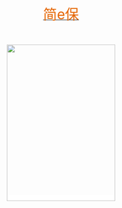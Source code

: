 <html>

<head>

<title>简e保</title>

</head>

<body>
<p style="text-align:center;">
	<span style="background-color:#FFFFFF;color:#E56600;font-size:18px;"><br />
</span> 
</p>
<p style="text-align:center;">
	<span style="background-color:#FFFFFF;color:#E56600;font-size:18px;"><br />
</span> 
</p>
<p style="text-align:center;">
	<span style="color:#E56600;font-size:18px;"><br />
</span> 
</p>
<p style="text-align:center;">
	<span style="font-size:18px;"><a href="http://e.jianebao.cn/"><span style="color:#E56600;font-size:32px;">简e保</span></a></span> 
</p>
<p style="text-align:center;">
	<span style="background-color:#FFFFFF;color:#E56600;font-size:18px;"><br />
</span> 
</p>
<p style="text-align:center;">
	<span style="background-color:#FFFFFF;"><span><span style="font-size:18px;"><a href="https://mobile.yangkeduo.com/duo_red_packet.html?pid=1812115_18835713&sign=jZ1ctUQRrAQZremLuiH172SknreRU0ruQehkkj2NSlI%3D&duoduo_type=2" target="_blank"><img src="http://e.jianebao.cn/jpg/hb250.jpg" width="250" height="360" alt="" /></a></span></span> </span> 
</p>
<div style="text-align:center;">
	<span><span style="font-size:18px;"><br />
</span></span> 
</div>
<p>
	<br />
</p>
</body>

</html>
